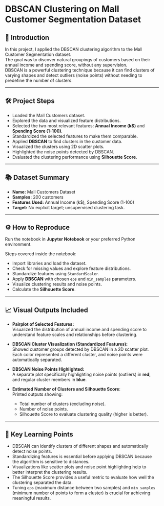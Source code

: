 # DBSCAN Clustering on Mall Customer Segmentation Dataset

## 🧠 Introduction

In this project, I applied the DBSCAN clustering algorithm to the Mall Customer Segmentation dataset.  
The goal was to discover natural groupings of customers based on their annual income and spending score, without any supervision.  
DBSCAN is a powerful clustering technique because it can find clusters of varying shapes and detect outliers (noise points) without needing to predefine the number of clusters.

---

## 🛠 Project Steps

- Loaded the Mall Customers dataset.
- Explored the data and visualized feature distributions.
- Selected the two most relevant features: **Annual Income (k$)** and **Spending Score (1-100)**.
- Standardized the selected features to make them comparable.
- Applied **DBSCAN** to find clusters in the customer data.
- Visualized the clusters using 2D scatter plots.
- Highlighted the noise points detected by DBSCAN.
- Evaluated the clustering performance using **Silhouette Score**.

---

## 📚 Dataset Summary

- **Name:** Mall Customers Dataset
- **Samples:** 200 customers
- **Features Used:** Annual Income (k$), Spending Score (1-100)
- **Target:** No explicit target; unsupervised clustering task.

---


## ⚙️ How to Reproduce

Run the notebook in **Jupyter Notebook** or your preferred Python environment.

Steps covered inside the notebook:

- Import libraries and load the dataset.
- Check for missing values and explore feature distributions.
- Standardize features using `StandardScaler`.
- Apply **DBSCAN** with chosen `eps` and `min_samples` parameters.
- Visualize clustering results and noise points.
- Calculate the **Silhouette Score**.

---

## 📈 Visual Outputs Included

- **Pairplot of Selected Features:**  
  Visualized the distribution of annual income and spending score to understand feature scales and relationships before clustering.

- **DBSCAN Cluster Visualization (Standardized Features):**  
  Showed customer groups detected by DBSCAN in a 2D scatter plot.  
  Each color represented a different cluster, and noise points were automatically separated.

- **DBSCAN Noise Points Highlighted:**  
  A separate plot specifically highlighting noise points (outliers) in **red**, and regular cluster members in **blue**.

- **Estimated Number of Clusters and Silhouette Score:**  
  Printed outputs showing:
  - Total number of clusters (excluding noise).
  - Number of noise points.
  - Silhouette Score to evaluate clustering quality (higher is better).

---

## 🎯 Key Learning Points

- DBSCAN can identify clusters of different shapes and automatically detect noise points.
- Standardizing features is essential before applying DBSCAN because the algorithm is sensitive to distances.
- Visualizations like scatter plots and noise point highlighting help to better interpret the clustering results.
- The Silhouette Score provides a useful metric to evaluate how well the clustering separated the data.
- Tuning `eps` (maximum distance between two samples) and `min_samples` (minimum number of points to form a cluster) is crucial for achieving meaningful results.

